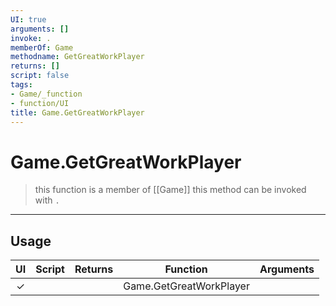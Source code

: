 ```yaml
---
UI: true
arguments: []
invoke: .
memberOf: Game
methodname: GetGreatWorkPlayer
returns: []
script: false
tags:
- Game/_function
- function/UI
title: Game.GetGreatWorkPlayer
---
```

# Game.GetGreatWorkPlayer
> this function is a member of [[Game]]
> this method can be invoked with `.`
-----
## Usage
|  UI | Script | Returns | Function | Arguments |
|:---:|:------:|-------:|:--------:|:---------|
|✓| ||Game.GetGreatWorkPlayer||

